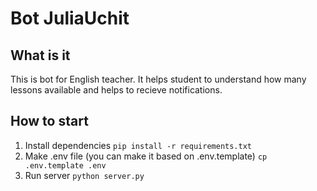 # Bot JuliaUchit

## What is it
This is bot for English teacher. It helps student to understand how many lessons available and helps to recieve notifications.

## How to start

1. Install dependencies 
   ```pip install -r requirements.txt```
2. Make .env file (you can make it based on .env.template)
```cp .env.template .env```
3. Run server ```python server.py```